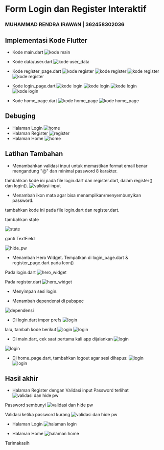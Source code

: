 # Form Login dan Register Interaktif
### MUHAMMAD RENDRA IRAWAN | 362458302036

## Implementasi Kode Flutter
- Kode main.dart
![kode main](media/main.png)

- Kode data/user.dart
![kode user_data](media/user_data.png)

- Kode register_page.dart
![kode register](media/register_1.png)
![kode register](media/register_2.png)
![kode register](media/register_3.png)
![kode register](media/register_4.png)

- Kode login_page.dart
![kode login](media/login_1.png)
![kode login](media/login_2.png)
![kode login](media/login_3.png)
![kode login](media/login_4.png)

- Kode home_page.dart
![kode home_page](media/home_1.png)
![kode home_page](media/home_2.png)

## Debuging
- Halaman Login
![home](media/page_login.png)
- Halaman Register
![register](media/page_register.png)
- Halaman Home
![home](media/page_home.png)

## Latihan Tambahan
- Menambahkan validasi input untuk memastikan format email benar mengandung "@" dan minimal password 8 karakter.

tambahkan kode ini pada file login.dart dan register.dart, dalam register() dan login().
![validasi input](media/validasi_input.png)

- Menambah ikon mata agar bisa menampilkan/menyembunyikan password.

tambahkan kode ini pada file login.dart dan register.dart.

tambahkan state

![state](media/state.png)

ganti TextField

![hide_pw](media/hide_password.png)

- Menambah Hero Widget.
Tempatkan di login_page.dart & register_page.dart pada Icon()

Pada login.dart
![hero_widget](media/hero_login.png)

Pada register.dart
![hero_widget](media/hero_register.png)

- Menyimpan sesi login.

- Menambah dependensi di pubspec

![dependensi](media/dependensi_pub.png)

- Di login.dart impor prefs
![login](media/sesiLogin_login.png)

lalu, tambah kode berikut
![login](media/sesiLogin_login_2.png)
![login](media/sesiLogin_login_3.png)

- Di main.dart, cek saat pertama kali app dijalankan
![login](media/sesiLogin_main.png)

![login](media/sesiLogin_main_2.png)

- Di home_page.dart, tambahkan logout agar sesi dihapus:
![login](media/sesiLogin_home.png)
![login](media/sesiLogin_home_2.png)


## Hasil akhir

- Halaman Register dengan  Validasi input
Password terlihat
![validasi dan hide pw](media/register_tampil.png)

Password sembunyi
![validasi dan hide pw](media/register_tutup.png)

Validasi ketika password kurang
![validasi dan hide pw](media/register_kurang.png)

- Halaman Login
![halaman login](media/login_page.png)

- Halaman Home
![halaman home](media/home_page_2.png)

Terimakasih

